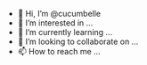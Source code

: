 - 👋 Hi, I’m @cucumbelle
- 👀 I’m interested in ...
- 🌱 I’m currently learning ...
- 💞️ I’m looking to collaborate on ...
- 📫 How to reach me ...

<!---
cucumbelle/cucumbelle is a ✨ special ✨ repository because its `README.md` (this file) appears on your GitHub profile.
You can click the Preview link to take a look at your changes.
--->
